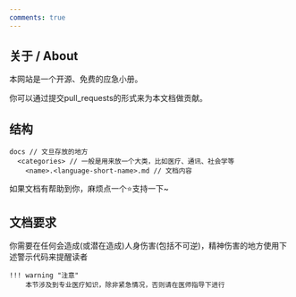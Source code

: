 ```yaml
---
comments: true
---
```

## 关于 / About

本网站是一个开源、免费的应急小册。

你可以通过提交pull_requests的形式来为本文档做贡献。

## 结构

```
docs // 文旦存放的地方
  <categories> // 一般是用来放一个大类，比如医疗、通讯、社会学等
    <name>.<language-short-name>.md // 文档内容
```

如果文档有帮助到你，麻烦点一个⭐支持一下~

## 文档要求

你需要在任何会造成(或潜在造成)人身伤害(包括不可逆)，精神伤害的地方使用下述警示代码来提醒读者

```
!!! warning "注意"
    本节涉及到专业医疗知识，除非紧急情况，否则请在医师指导下进行
```
